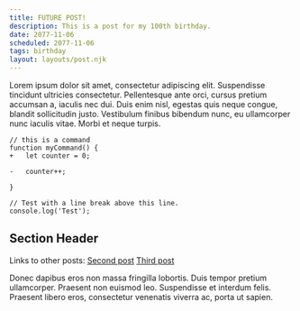 ```yaml
---
title: FUTURE POST!
description: This is a post for my 100th birthday.
date: 2077-11-06
scheduled: 2077-11-06
tags: birthday
layout: layouts/post.njk
---
```

Lorem ipsum dolor sit amet, consectetur adipiscing elit. Suspendisse tincidunt ultricies consectetur. Pellentesque ante orci, cursus pretium accumsan a, iaculis nec dui. Duis enim nisl, egestas quis neque congue, blandit sollicitudin justo. Vestibulum finibus bibendum nunc, eu ullamcorper nunc iaculis vitae. Morbi et neque turpis.


```diff-js
// this is a command
function myCommand() {
+	let counter = 0;

-	counter++;

}

// Test with a line break above this line.
console.log('Test');
```

## Section Header

Links to other posts:
<a href="{{ '/posts/secondpost/' | url }}">Second post</a>
<a href="{{ '/posts/thirdpost/' | url }}">Third post</a>

Donec dapibus eros non massa fringilla lobortis. Duis tempor pretium ullamcorper. Praesent non euismod leo. Suspendisse et interdum felis. Praesent libero eros, consectetur venenatis viverra ac, porta ut sapien.

